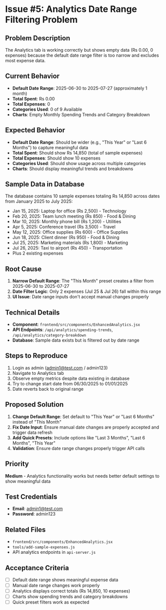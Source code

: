 # Issue #5: Analytics Date Range Filtering Problem

## Problem Description
The Analytics tab is working correctly but shows empty data (Rs 0.00, 0 expenses) because the default date range filter is too narrow and excludes most expense data.

## Current Behavior
- **Default Date Range**: 2025-06-30 to 2025-07-27 (approximately 1 month)
- **Total Spent**: Rs 0.00 
- **Total Expenses**: 0
- **Categories Used**: 0 of 9 Available
- **Charts**: Empty Monthly Spending Trends and Category Breakdown

## Expected Behavior
- **Default Date Range**: Should be wider (e.g., "This Year" or "Last 6 Months") to capture meaningful data
- **Total Spent**: Should show Rs 14,850 (total of sample expenses)
- **Total Expenses**: Should show 10 expenses
- **Categories Used**: Should show usage across multiple categories
- **Charts**: Should display meaningful trends and breakdowns

## Sample Data in Database
The database contains 10 sample expenses totaling Rs 14,850 across dates from January 2025 to July 2025:

- Jan 15, 2025: Laptop for office (Rs 2,500) - Technology
- Feb 20, 2025: Team lunch meeting (Rs 850) - Food & Dining  
- Mar 10, 2025: Monthly phone bill (Rs 1,200) - Utilities
- Apr 5, 2025: Conference travel (Rs 3,500) - Travel
- May 12, 2025: Office supplies (Rs 600) - Office Supplies
- Jun 18, 2025: Client dinner (Rs 950) - Food & Dining
- Jul 25, 2025: Marketing materials (Rs 1,800) - Marketing
- Jul 26, 2025: Taxi to airport (Rs 450) - Transportation
- Plus 2 existing expenses

## Root Cause
1. **Narrow Default Range**: The "This Month" preset creates a filter from 2025-06-30 to 2025-07-27
2. **Date Filter Logic**: Only 2 expenses (Jul 25 & Jul 26) fall within this range
3. **UI Issue**: Date range inputs don't accept manual changes properly

## Technical Details
- **Component**: `frontend/src/components/EnhancedAnalytics.jsx`
- **API Endpoints**: `/api/analytics/spending-trends`, `/api/analytics/category-breakdown`
- **Database**: Sample data exists but is filtered out by date range

## Steps to Reproduce
1. Login as admin (admin1@test.com / admin123)
2. Navigate to Analytics tab
3. Observe empty metrics despite data existing in database
4. Try to change start date from 06/30/2025 to 01/01/2025
5. Date reverts back to original range

## Proposed Solution
1. **Change Default Range**: Set default to "This Year" or "Last 6 Months" instead of "This Month"
2. **Fix Date Input**: Ensure manual date changes are properly accepted and trigger data refresh
3. **Add Quick Presets**: Include options like "Last 3 Months", "Last 6 Months", "This Year"
4. **Validation**: Ensure date range changes properly trigger API calls

## Priority
**Medium** - Analytics functionality works but needs better default settings to show meaningful data

## Test Credentials
- **Email**: admin1@test.com
- **Password**: admin123

## Related Files
- `frontend/src/components/EnhancedAnalytics.jsx`
- `tools/add-sample-expenses.js`
- API analytics endpoints in `api-server.js`

## Acceptance Criteria
- [ ] Default date range shows meaningful expense data
- [ ] Manual date range changes work properly
- [ ] Analytics displays correct totals (Rs 14,850, 10 expenses)
- [ ] Charts show spending trends and category breakdowns
- [ ] Quick preset filters work as expected